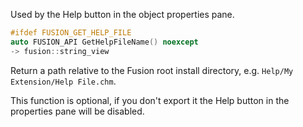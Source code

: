 Used by the Help button in the object properties pane.
```cpp
#ifdef FUSION_GET_HELP_FILE
auto FUSION_API GetHelpFileName() noexcept
-> fusion::string_view
```
Return a path relative to the Fusion root install directory, e.g. `Help/My Extension/Help File.chm`.

This function is optional, if you don't export it the Help button in the properties pane will be disabled.
